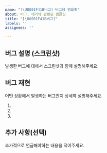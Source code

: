 ```yaml
---
name: "[\U0001F41B버그] 버그용 템플릿"
about: 버그, 에러와 관련된 템플릿
title: "[\U0001F41B버그]"
labels: ''
assignees: ''

---
```


## 버그 설명 (스크린샷)
발생한 버그에 대해서 스크린샷과 함께 설명해주세요.


## 버그 재현
어떤 상황에서 발생하는 버그인지 상세히 설명해주세요.

1.
2.
3.

## 추가 사항(선택)
추가적으로 언급해야하는 내용을 적어주세요.
